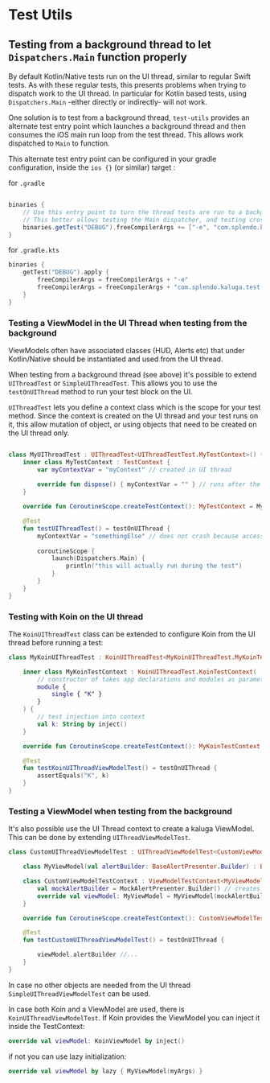 # Test Utils

## Testing from a background thread to let `Dispatchers.Main` function properly

By default Kotlin/Native tests run on the UI thread, similar to regular Swift tests.
As with these regular tests, this presents problems when trying to dispatch work to the UI thread.
In particular for Kotlin based tests, using `Dispatchers.Main` -either directly or indirectly- will not work.

One solution is to test from a background thread, `test-utils` provides an alternate test entry point which launches a background thread and then consumes the iOS main run loop from the test thread. This allows work dispatched to `Main` to function.

This alternate test entry point can be configured in your gradle configuration, inside the `ios {}` (or similar) target :

for `.gradle`
```groovy

binaries {
    // Use this entry point to turn the thread tests are run to a background thread instead of the main thread
    // This better allows testing the Main dispatcher, and testing cross thread access
    binaries.getTest("DEBUG").freeCompilerArgs += ["-e", "com.splendo.kaluga.test.mainBackground"]
}
```
for `.gradle.kts`

```kotlin
binaries {
    getTest("DEBUG").apply {
        freeCompilerArgs = freeCompilerArgs + "-e"
        freeCompilerArgs = freeCompilerArgs + "com.splendo.kaluga.test.mainBackground"
    }
}
```

### Testing a ViewModel in the UI Thread when testing from the background

ViewModels often have associated classes (HUD, Alerts etc) that under Kotlin/Native should be instantiated and used from the UI thread.

When testing from a background thread (see above) it's possible to extend `UIThreadTest` or `SimpleUIThreadTest`.
This allows you to use the `testOnUIThread` method to run your test block on the UI.

`UIThreadTest` lets you define a context class which is the scope for your test method. 
Since the context is created on the UI thread and your test runs on it, this allow mutation of object, or using objects that need to be created on the UI thread only.

```kotlin

class MyUIThreadTest : UIThreadTest<UIThreadTestTest.MyTestContext>() {
    inner class MyTestContext : TestContext {
        var myContextVar = "myContext" // created in UI thread
        
        override fun dispose() { myContextVar = "" } // runs after the test block is run
    }

    override fun CoroutineScope.createTestContext(): MyTestContext = MyTestContext()

    @Test
    fun testUIThreadTest() = testOnUIThread {
        myContextVar = "somethingElse" // does not crash because access is also from the UI thread
        
        coroutineScope {
            launch(Dispatchers.Main) {
                println("this will actually run during the test")
            }
        }
    }
}
```

### Testing with Koin on the UI thread

The `KoinUIThreadTest` class can be extended to configure Koin from the UI thread before running a test:

```kotlin
class MyKoinUIThreadTest : KoinUIThreadTest<MyKoinUIThreadTest.MyKoinTestContext>() {

    inner class MyKoinTestContext : KoinUIThreadTest.KoinTestContext(
        // constructor of takes app declarations and modules as parameters
        module {
            single { "K" }
        }
    ) {
        // test injection into context
        val k: String by inject()
    }

    override fun CoroutineScope.createTestContext(): MyKoinTestContext = MyKoinTestContext()

    @Test
    fun testKoinUIThreadViewModelTest() = testOnUIThread {
        assertEquals("K", k)
    }
}
```

### Testing a ViewModel when testing from the background

It's also possible use the UI Thread context to create a kaluga ViewModel. 
This can be done by extending  `UIThreadViewModelTest`.

```kotlin
class CustomUIThreadViewModelTest : UIThreadViewModelTest<CustomViewModelTestContext, MyViewModel>() {

    class MyViewModel(val alertBuilder: BaseAlertPresenter.Builder) : BaseViewModel()

    class CustomViewModelTestContext : ViewModelTestContext<MyViewModel> {
        val mockAlertBuilder = MockAlertPresenter.Builder() // creates on UI thread and can be passed to viewModel
        override val viewModel: MyViewModel = MyViewModel(mockAlertBuilder)
    }

    override fun CoroutineScope.createTestContext(): CustomViewModelTestContext = CustomViewModelTestContext()

    @Test
    fun testCustomUIThreadViewModelTest() = testOnUIThread {

        viewModel.alertBuilder //...
    }
}
```

In case no other objects are needed from the UI thread `SimpleUIThreadViewModelTest` can be used.

In case both Koin and a ViewModel are used, there is `KoinUIThreadViewModelTest`. 
If Koin provides the ViewModel you can inject it inside the TestContext:

```kotlin
override val viewModel: KoinViewModel by inject()
```

if not you can use lazy initialization:
```kotlin
override val viewModel by lazy { MyViewModel(myArgs) }
```
